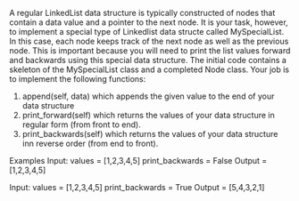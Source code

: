 A regular LinkedList data structure is typically constructed of nodes that contain a data value and a pointer to the next node.
It is your task, however, to implement a special type of Linkedlist data structe called MySpecialList. In this case, each node keeps track of the next node as well as the previous node. This is important because you will need to print the list values forward and backwards using this special data structure.
The initial code contains a skeleton of the MySpecialList class and a completed Node class. Your job is to implement the following functions:
1. append(self, data) which appends the given value to the end of your data structure
2. print_forward(self) which returns the values of your data structure in regular form (from front to end).
3. print_backwards(self) which returns the values of your data structure inn reverse order (from end to front).

Examples
Input: 
        values = [1,2,3,4,5]
        print_backwards = False
Output = [1,2,3,4,5]

Input:
        values = [1,2,3,4,5]
        print_backwards = True
Output = [5,4,3,2,1]
